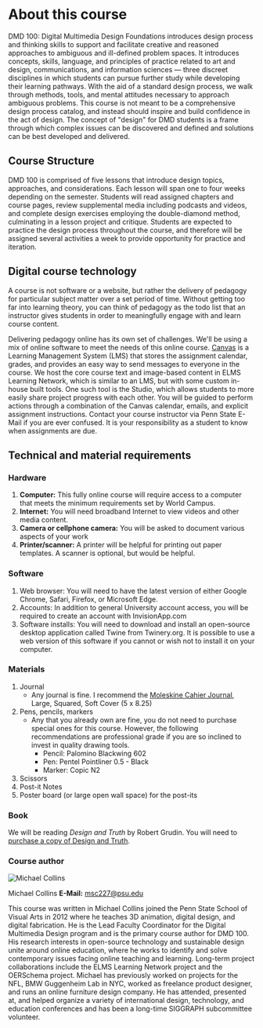 # About this course

DMD 100: Digital Multimedia Design Foundations introduces design process and thinking skills to support and facilitate creative and reasoned approaches to ambiguous and ill-defined problem spaces. It introduces concepts, skills, language, and principles of practice related to art and design, communications, and information sciences — three discreet disciplines in which students can pursue further study while developing their learning pathways. With the aid of a standard design process, we walk through methods, tools, and mental attitudes necessary to approach ambiguous problems. This course is not meant to be a comprehensive design process catalog, and instead should inspire and build confidence in the act of design. The concept of "design" for DMD students is a frame through which complex issues can be discovered and defined and solutions can be best developed and delivered.

## Course Structure

DMD 100 is comprised of five lessons that introduce design topics, approaches, and considerations. Each lesson will span one to four weeks depending on the semester. Students will read assigned chapters and course pages, review supplemental media including podcasts and videos, and complete design exercises employing the double-diamond method, culminating in a lesson project and critique. Students are expected to practice the design process throughout the course, and therefore will be assigned several activities a week to provide opportunity for practice and iteration.

## Digital course technology

A course is not software or a website, but rather the delivery of pedagogy for particular subject matter over a set period of time. Without getting too far into learning theory, you can think of pedagogy as the todo list that an instructor gives students in order to meaningfully engage with and learn course content.
  
Delivering pedagogy online has its own set of challenges. We'll be using  a mix of online software to meet the needs of this online course. [Canvas](http://canvas.psu.edu) is a Learning Management System (LMS) that stores the assignment calendar, grades, and provides an easy way to send messages to everyone in the course. We host the core course text and image-based content in ELMS Learning Network, which is similar to an LMS, but with some custom in-house built tools. One such tool is the Studio, which allows students to more easily share project progress with each other. You will be guided to perform actions through a combination of the Canvas calendar, emails, and explicit assignment instructions. Contact your course instructor via Penn State E-Mail if you are ever confused. It is your responsibility as a student to know when assignments are due.

## Technical and material requirements
### Hardware

1. **Computer:** This fully online course will require access to a computer that meets the minimum requirements set by World Campus.
2. **Internet:** You will need broadband Internet to view videos and other media content.
3. **Camera or cellphone camera:** You will be asked to document various aspects of your work
4. **Printer/scanner:** A printer will be helpful for printing out paper templates. A scanner is optional, but would be helpful.

### Software

1. Web browser: You will need to have the latest version of either Google Chrome, Safari, Firefox, or Microsoft Edge.
2. Accounts: In addition to general University account access, you will be required to create an account with InvisionApp.com
3. Software installs: You will need to download and install an open-source desktop application called Twine from Twinery.org. It is possible to use a web version of this software if you cannot or wish not to install it on your computer.

### Materials

1. Journal 
   * Any journal is fine. I recommend the [Moleskine Cahier Journal](https://www.moleskine.com/en-us/shop/notebooks/journals/cahier-journals/cahier-journals-black-9788883704963.html), Large, Squared, Soft Cover \(5 x 8.25\)
2. Pens, pencils, markers
   * Any that you already own are fine, you do not need to purchase special ones for this course. However, the following recommendations are professional grade if you are so inclined to invest in quality drawing tools.
      * Pencil: Palomino Blackwing 602
      * Pen: Pentel Pointliner 0.5 - Black
      * Marker: Copic N2 
3. Scissors
4. Post-it Notes
5. Poster board \(or large open wall space\) for the post-its

### Book

We will be reading _Design and Truth_ by Robert Grudin. You will need to [purchase a copy of Design and Truth](https://yalebooks.yale.edu/book/9780300171310/design-and-truth/).

### Course author

![Michael Collins](/assets/collins-sm-bw@2x.jpg)

Michael Collins
**E-Mail:** msc227@psu.edu

This course was written in Michael Collins joined the Penn State School of Visual Arts in 2012 where he teaches 3D animation, digital design, and digital fabrication. He is the Lead Faculty Coordinator for the Digital Multimedia Design program and is the primary course author for DMD 100. His research interests in open-source technology and sustainable design unite around online education, where he works to identify and solve contemporary issues facing online teaching and learning. Long-term project collaborations include the ELMS Learning Network project and the OERSchema project. Michael has previously worked on projects for the NFL, BMW Guggenheim Lab in NYC, worked as freelance product designer, and runs an online furniture design company. He has attended, presented at, and helped organize a variety of international design, technology, and education conferences and has been a long-time SIGGRAPH subcommittee volunteer.

